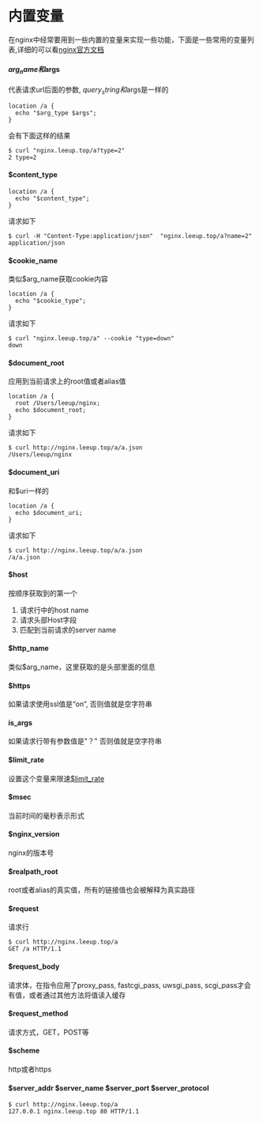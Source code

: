# 内置变量
在nginx中经常要用到一些内置的变量来实现一些功能，下面是一些常用的变量列表,详细的可以看[nginx官方文档](http://nginx.org/en/docs/http/ngx_http_core_module.html#variables)

#### $arg_name和$args
代表请求url后面的参数, $query_string和$args是一样的
```
location /a {
  echo "$arg_type $args";
}
```
会有下面这样的结果
```
$ curl "nginx.leeup.top/a?type=2"
2 type=2
```

#### $content_type
```
location /a {
  echo "$content_type";
}
```
请求如下
```
$ curl -H "Content-Type:application/json"  "nginx.leeup.top/a?name=2"
application/json
```

#### $cookie_name
类似$arg_name获取cookie内容
```
location /a {
  echo "$cookie_type";
}
```
请求如下
```
$ curl "nginx.leeup.top/a" --cookie "type=down"
down
```


#### $document_root
应用到当前请求上的root值或者alias值
```
location /a {
  root /Users/leeup/nginx;
  echo $document_root;
}
```
请求如下
```
$ curl http://nginx.leeup.top/a/a.json
/Users/leeup/nginx
```

#### $document_uri
和$uri一样的
```
location /a {
  echo $document_uri;
}
```
请求如下
```
$ curl http://nginx.leeup.top/a/a.json
/a/a.json
```

#### $host
按顺序获取到的第一个
1. 请求行中的host name
2. 请求头部Host字段
3. 匹配到当前请求的server name

#### $http_name
类似$arg_name，这里获取的是头部里面的信息


#### $https
如果请求使用ssl值是“on”, 否则值就是空字符串

#### is_args
如果请求行带有参数值是"？" 否则值就是空字符串

#### $limit_rate
设置这个变量来限速[$limit_rate](http://nginx.org/en/docs/http/ngx_http_core_module.html#limit_rate)

#### $msec
当前时间的毫秒表示形式

#### $nginx_version
nginx的版本号

#### $realpath_root
root或者alias的真实值，所有的链接值也会被解释为真实路径


#### $request
请求行
```
$ curl http://nginx.leeup.top/a
GET /a HTTP/1.1
```

#### $request_body
请求体，在指令应用了proxy_pass, fastcgi_pass, uwsgi_pass, scgi_pass才会有值，或者通过其他方法将值读入缓存

#### $request_method
请求方式，GET，POST等

#### $scheme
http或者https


#### $server_addr $server_name $server_port $server_protocol
```
$ curl http://nginx.leeup.top/a
127.0.0.1 nginx.leeup.top 80 HTTP/1.1
```













